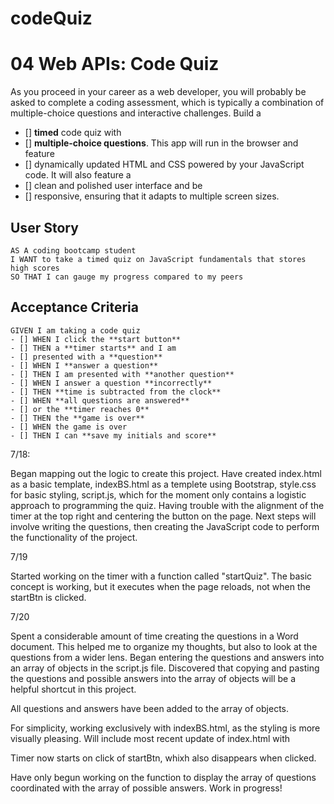 # codeQuiz

# 04 Web APIs: Code Quiz

As you proceed in your career as a web developer, you will probably be asked to complete a coding assessment, which is typically a combination of multiple-choice questions and interactive challenges. Build a 
- [] **timed** code quiz with 
- [] **multiple-choice questions**. This app will run in the browser and feature 
- [] dynamically updated HTML and CSS powered by your JavaScript code. It will also feature a 
- [] clean and polished user interface and be 
- [] responsive, ensuring that it adapts to multiple screen sizes.

## User Story

```
AS A coding bootcamp student
I WANT to take a timed quiz on JavaScript fundamentals that stores high scores
SO THAT I can gauge my progress compared to my peers
```

## Acceptance Criteria

```
GIVEN I am taking a code quiz
- [] WHEN I click the **start button**
- [] THEN a **timer starts** and I am 
- [] presented with a **question**
- [] WHEN I **answer a question**
- [] THEN I am presented with **another question**
- [] WHEN I answer a question **incorrectly**
- [] THEN **time is subtracted from the clock**
- [] WHEN **all questions are answered** 
- [] or the **timer reaches 0**
- [] THEN the **game is over**
- [] WHEN the game is over
- [] THEN I can **save my initials and score**
```

7/18:

Began mapping out the logic to create this project.
Have created index.html as a basic template, indexBS.html as a templete using Bootstrap, style.css for basic styling, script.js, which for the moment only contains a logistic approach to programming the quiz.
Having trouble with the alignment of the timer at the top right and centering the button on the page.
Next steps will involve writing the questions, then creating the JavaScript code to perform the functionality of the project.

7/19

Started working on the timer with a function called "startQuiz".
The basic concept is working, but it executes when the page reloads, not when the startBtn is clicked.

7/20

Spent a considerable amount of time creating the questions in a Word document.  This helped me to organize my thoughts, but also to look at the questions from a wider lens. Began entering the questions and answers into an array of objects in the script.js file.  Discovered that copying and pasting the questions and possible answers into the array of objects will be a helpful shortcut in this project.

All questions and answers have been added to the array of objects.

For simplicity, working exclusively with indexBS.html, as the styling is more visually pleasing.  Will include most recent update of index.html with 

Timer now starts on click of startBtn, whixh also disappears when clicked.

Have only begun working on the function to display the array of questions coordinated with the array of possible answers. Work in progress!